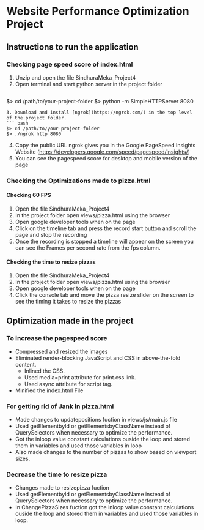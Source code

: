 # Website Performance Optimization Project

## Instructions to run the application

### Checking page speed score of index.html

1. Unzip and open the file SindhuraMeka_Project4
2. Open terminal and start python server in the project folder
   ```bash
  $> cd /path/to/your-project-folder
  $> python -m SimpleHTTPServer 8080
  ```
3. Download and install [ngrok](https://ngrok.com/) in the top level of the project folder.
  ``` bash
  $> cd /path/to/your-project-folder
  $> ./ngrok http 8080
  ```
4. Copy the public URL ngrok gives you in the Google PageSpeed Insights Website (https://developers.google.com/speed/pagespeed/insights/)
5. You can see the pagespeed score for desktop and mobile version of the page

### Checking the Optimizations made to pizza.html

#### Checking 60 FPS
1. Open the file SindhuraMeka_Project4
2. In the project folder open views/pizza.html using the browser
3. Open google developer tools when on the page
4. Click on the timeline tab and press the record start button and scroll the page and stop the recording
5. Once the recording is stopped a timeline will appear on the screen you can see the Frames per second rate from the fps column.

#### Checking the time to resize pizzas

1. Open the file SindhuraMeka_Project4
2. In the project folder open views/pizza.html using the browser
3. Open google developer tools when on the page
4. Click the console tab and move the pizza resize slider on the screen to see the timing it takes to resize the pizzas

## Optimization made in the project

### To increase the pagespeed score

* Compressed and resized the images
* Eliminated render-blocking JavaScript and CSS in above-the-fold content.
   * Inlined the CSS.
   * Used media=print attribute for print.css link.
   * Used async attribute for script tag.
* Minified the index.html File

### For getting rid of Jank in pizza.html

* Made changes to updatepositions fuction in views/js/main.js file
* Used getElementbyId or getElementsbyClassName instead of QuerySelectors when necessary to optimize the performance.
* Got the inloop value constant calculations ouside the loop and stored them in variables and used those variables in loop
* Also made changes to the number of pizzas to show based on viewport sizes.

### Decrease the time to resize pizza

* Changes made to resizepizza fuction
* Used getElementbyId or getElementsbyClassName instead of QuerySelectors when necessary to optimize the performance.
* In ChangePizzaSizes fuction got the inloop value constant calculations ouside the loop and stored them in variables and used those variables in loop.


